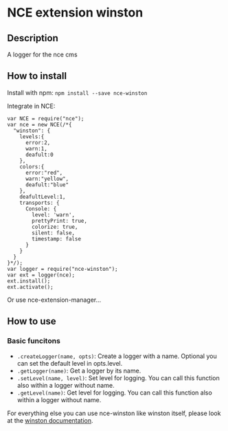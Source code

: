 # NCE extension winston
## Description
A logger for the nce cms

## How to install
Install with npm: `npm install --save nce-winston`

Integrate in NCE:

```
var NCE = require("nce");
var nce = new NCE(/*{
  "winston": {
    levels:{
      error:2,
      warn:1,
      deafult:0
    },
    colors:{
      error:"red",
      warn:"yellow",
      deafult:"blue"
    },
    deafultLevel:1,
    transports: {
      Console: {
        level: 'warn',
        prettyPrint: true,
        colorize: true,
        silent: false,
        timestamp: false
      }
    }
  }
}*/);
var logger = require("nce-winston");
var ext = logger(nce);
ext.install();
ext.activate();
```

Or use nce-extension-manager...

## How to use
### Basic funcitons
* `.createLogger(name, opts)`: Create a logger with a name. Optional you can set the default level in opts.level.
* `.getLogger(name)`: Get a logger by its name.
* `.setLevel(name, level)`: Set level for logging. You can call this function also within a logger without name.
* `.getLevel(name)`: Get level for logging. You can call this function also within a logger without name.

For everything else you can use nce-winston like winston itself, please look at the [winston documentation](https://github.com/flatiron/winston).
